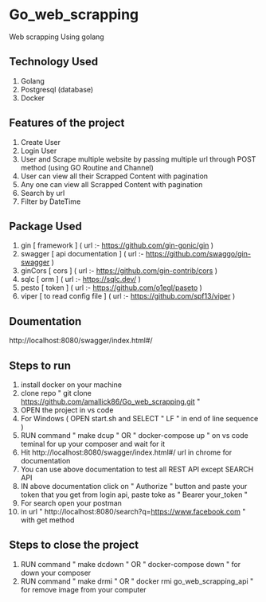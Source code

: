 # Go_web_scrapping

Web scrapping Using golang

## Technology Used

1. Golang
2. Postgresql (database)
3. Docker

## Features of the project

1. Create User
2. Login User
3. User and Scrape multiple website by passing multiple url through POST method (using GO Routine and Channel)
4. User can view all their Scrapped Content with pagination
5. Any one can view all Scrapped Content with pagination
6. Search by url
7. Filter by DateTime

## Package Used

1. gin [ framework ] ( url :- https://github.com/gin-gonic/gin )
2. swagger [ api documentation ] ( url :- https://github.com/swaggo/gin-swagger )
3. ginCors [ cors ] ( url :- https://github.com/gin-contrib/cors )
4. sqlc [ orm ] ( url :- https://sqlc.dev/ )
5. pesto [ token ] ( url :- https://github.com/o1egl/paseto )
6. viper [ to read config file ] ( url :- https://github.com/spf13/viper )

## Doumentation

http://localhost:8080/swagger/index.html#/

## Steps to run

1. install docker on your machine
2. clone repo " git clone https://github.com/amallick86/Go_web_scrapping.git "
3. OPEN the project in vs code
4. For Windows ( OPEN start.sh and SELECT " LF " in end of line sequence )
5. RUN command " make dcup " OR " docker-compose up " on vs code teminal for up your composer and wait for it
6. Hit http://localhost:8080/swagger/index.html#/ url in chrome for documentation
7. You can use above documentation to test all REST API except SEARCH API
8. IN above documentation click on " Authorize " button and paste your token that you get from login api, paste toke as " Bearer your_token "
9. For search open your postman
10. in url " http://localhost:8080/search?q=https://www.facebook.com " with get method

## Steps to close the project

1. RUN command " make dcdown " OR " docker-compose down " for down your composer
2. RUN command " make drmi " OR " docker rmi go_web_scrapping_api " for remove image from your computer

